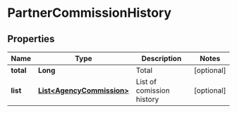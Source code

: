
# PartnerCommissionHistory

## Properties

Name | Type | Description | Notes
------------ | ------------- | ------------- | -------------
**total** | **Long** | Total |  [optional]
**list** | [**List&lt;AgencyCommission&gt;**](AgencyCommission.md) | List of comission history |  [optional]

